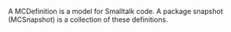 A MCDefinition is a model for Smalltalk code. A package snapshot (MCSnapshot) is a collection of these definitions.

